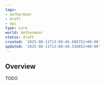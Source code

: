 ```yaml
---
tags:
- aethermoor
- draft
- npc
type: Lore
world: Aethermoor
status: draft
created: '2025-08-11T13:08:46.088752+00:00'
updated: '2025-08-11T13:08:48.336852+00:00'
---
```



## Overview

TODO
